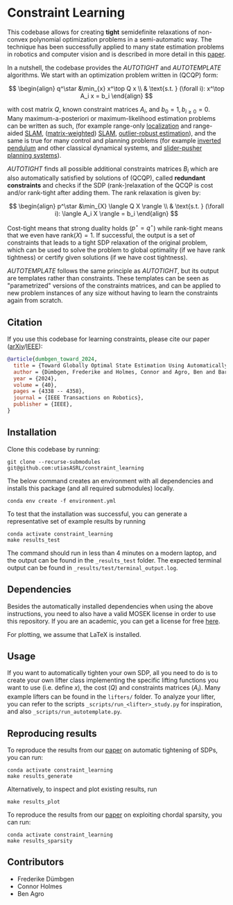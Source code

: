 # Constraint Learning

This codebase allows for creating **tight** semidefinite relaxations of non-convex polynomial optimization problems in a semi-automatic way. The technique has been successfully applied to many state estimation problems in robotics and computer vision and is described in more detail in this [paper](http://arxiv.org/abs/2308.05783). 

In a nutshell, the codebase provides the *AUTOTIGHT* and *AUTOTEMPLATE* algorithms. We start with an optimization problem written in (QCQP) form:

$$ 
\begin{align} q^\star &\min_{x} x^\top Q x  \\ 
& \text{s.t. } (\forall i): x^\top A_i x = b_i
\end{align} 
$$

with cost matrix $Q$, known constraint matrices $A_i$, and $b_0=1, b_{i\geq 0}=0$. Many maximum-a-posteriori or maximum-likelihood estimation problems can be written as such, (for example range-only [localization](https://arxiv.org/abs/2209.04266) and range-aided [SLAM](https://arxiv.org/abs/2302.11614), ([matrix-weighted](https://arxiv.org/abs/2308.07275)) [SLAM](https://arxiv.org/abs/1612.07386), [outlier-robust estimation](https://ieeexplore.ieee.org/abstract/document/9785843)), and the same is true for many control and planning problems (for example [inverted pendulum](https://arxiv.org/abs/2406.05846) and other classical dynamical systems, and [slider-pusher planning systems](https://arxiv.org/abs/2402.10312)). 

*AUTOTIGHT* finds all possible additional constraints matrices $B_i$ which are also automatically satisfied by solutions of (QCQP), called **redundant constraints** and checks if the SDP (rank-)relaxation of the QCQP is cost and/or rank-tight after adding them. The rank relaxation is given by:

$$ 
\begin{align} p^\star &\min_{X} \langle Q X \rangle  \\ 
& \text{s.t. } (\forall i): \langle A_i X \rangle = b_i
\end{align} 
$$

Cost-tight means that strong duality holds ($p^\star = q^\star$) while rank-tight means that we even have $\text{rank}(X)=1$.
If successful, the output is a set of constraints that leads to a tight SDP relaxation of the original problem, which can be used to solve the problem to global optimality (if we have rank tightness) or certify given solutions (if we have cost tightness). 

*AUTOTEMPLATE* follows the same principle as *AUTOTIGHT*, but its output are templates rather than constraints. These templates can be seen as "parametrized" versions of the constraints matrices, and can be applied to new problem instances of any size without having to learn the constraints again from scratch. 

## Citation

If you use this codebase for learning constraints, please cite our paper ([arXiv](http://arxiv.org/abs/2308.05783)/[IEEE](https://ieeexplore.ieee.org/document/10665746)):

```bibtex
@article{dumbgen_toward_2024,
  title = {Toward Globally Optimal State Estimation Using Automatically Tightened Semidefinite Relaxations},
  author = {Dümbgen, Frederike and Holmes, Connor and Agro, Ben and Barfoot, Timothy D.},
  year = {2024},
  volume = {40}, 
  pages = {4338 -- 4358}, 
  journal = {IEEE Transactions on Robotics},
  publisher = {IEEE},
}
```

## Installation

Clone this codebase by running:
```
git clone --recurse-submodules git@github.com:utiasASRL/constraint_learning
```

The below command creates an environment with all dependencies and installs this package (and all required submodules) locally.
```
conda env create -f environment.yml
```

To test that the installation was successful, you can generate a representative set of example results by running
```
conda activate constraint_learning 
make results_test
```
The command should run in less than 4 minutes on a modern laptop, and the output can be found in the `_results_test` folder. The expected terminal output can be found in `_results/test/terminal_output.log`.

## Dependencies

Besides the automatically installed dependencies when using the above instructions, you need to also have a valid MOSEK license in order to use this repository. If you are an academic, you can get a license for free [here](https://www.mosek.com/license/request/?i=acp).

For plotting, we assume that LaTeX is installed.

## Usage

If you want to automatically tighten your own SDP, all you need to do is to create your own lifter class implementing the specific lifting functions you want to use (i.e. define $x$), the cost ($Q$) and constraints matrices ($A_i$). Many example lifters can be found in the `lifters/` folder. To analyze your lifter, you can refer to the scripts `_scripts/run_<lifter>_study.py` for inspiration, and also `_scripts/run_autotemplate.py`.

## Reproducing results

To reproduce the results from our [paper](https://arxiv.org/abs/2308.05783) on automatic tightening of SDPs, you can run:
```
conda activate constraint_learning 
make results_generate
```

Alternatively, to inspect and plot existing results, run
```
make results_plot
```

To reproduce the results from our [paper](https://arxiv.org/abs/2406.02365) on exploiting chordal sparsity, you can run: 
```
conda activate constraint_learning 
make results_sparsity
```

## Contributors

- Frederike Dümbgen
- Connor Holmes
- Ben Agro
